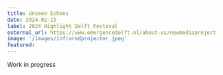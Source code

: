 ```yaml
---
title: Unseen Echoes
date: 2024-02-15
label: 2024 Highlight Delft Festival
external_url: https://www.emergencedelft.nl/about-us/newmediaproject
image: '/images/infraredprojector.jpeg'
featured:
---
```


Work in progress
